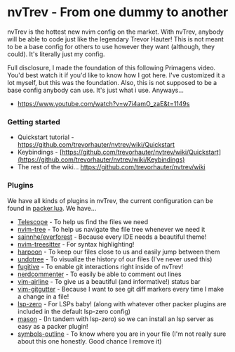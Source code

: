 # nvTrev - From one dummy to another

nvTrev is the hottest new nvim config on the market. With nvTrev, anybody will be able to code just like the legendary Trevor Hauter! This is not meant to be a base config for others to use however they want (although, they could). It's literally just my config.

Full disclosure, I made the foundation of this following Primagens video. You'd best watch it if you'd like to know how I got here. I've customized it a lot myself, but this was the foundation. Also, this is not supposed to be a base config anybody can use. It's just what i use. Anyways... 
  - https://www.youtube.com/watch?v=w7i4amO_zaE&t=1149s

### Getting started
- Quickstart tutorial - https://github.com/trevorhauter/nvtrev/wiki/Quickstart
- Keybindings - [https://github.com/trevorhauter/nvtrev/wiki/Quickstart](https://github.com/trevorhauter/nvtrev/wiki/Keybindings)
- The rest of the wiki... https://github.com/trevorhauter/nvtrev/wiki
 
### Plugins
We have all kinds of plugins in nvTrev, the current configuration can be found in [packer.lua](https://github.com/trevorhauter/nvtrev/blob/main/lua/trev_is_cool/packer.lua). We have...

- [Telescope](https://github.com/nvim-telescope/telescope.nvim) - To help us find the files we need
- [nvim-tree](https://github.com/nvim-tree/nvim-tree.lua) - To help us navigate the file tree whenever we need it
- [sainnhe/everforest](https://github.com/sainnhe/everforest) - Because every IDE needs a beautiful theme!
- [nvim-treesitter](https://github.com/nvim-treesitter/nvim-treesitter) - For syntax highlighting!
- [harpoon](https://github.com/ThePrimeagen/harpoon) - To keep our files close to us and easily jump between them
- [undotree](https://github.com/mbbill/undotree) - To visualize the history of our files (I've never used this)
- [fugitive](https://github.com/tpope/vim-fugitive) - To enable git interactions right inside of nvTrev!
- [nerdcommenter](https://github.com/preservim/nerdcommenter) - To easily be able to comment out lines
- [vim-airline](https://github.com/vim-airline/vim-airline) - To give us a beautiful (and informative!) status bar
- [vim-gitgutter](https://github.com/airblade/vim-gitgutter) - Because I want to see git diff markers every time I make a change in a file!
- [lsp-zero](https://github.com/VonHeikemen/lsp-zero.nvim) - For LSPs baby! (along with whatever other packer plugins are included in the default lsp-zero config)
- [mason](https://github.com/williamboman/mason.nvim) - (In tandem with lsp-zero) so we can install an lsp server as easy as a packer plugin!
- [symbols-outline](https://github.com/simrat39/symbols-outline.nvim) - To know where you are in your file (I'm not really sure about this one honestly. Good chance I remove it)
 
